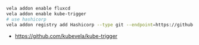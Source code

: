 ```sh
vela addon enable fluxcd
vela addon enable kube-trigger
# use hashicorp
vela addon registry add Hashicorp --type git --endpoint=https://github.com/gperreymond/kubevela-catalog.git --path=hashicorp/addons
```

* https://github.com/kubevela/kube-trigger